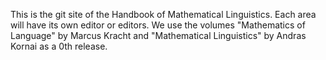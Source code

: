 This is the git site of the Handbook of Mathematical Linguistics. Each area will have its own editor or editors.
We use the volumes "Mathematics of Language" by Marcus Kracht and "Mathematical Linguistics" by Andras Kornai as a 0th release. 
